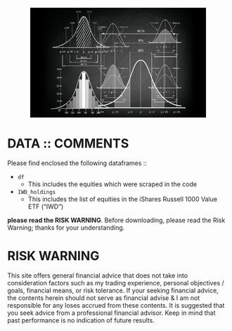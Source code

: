 <p align="center">
  <img width="400" height="250" src="https://github.com/sobcza11/Value_in_Vogue/blob/main/_other/data_read_me.jpg">
</p>


# DATA :: COMMENTS
Please find enclosed the following dataframes ::
  * `df`
    * This includes the equities which were scraped in the code
  * `IWD_holdings`
    * This includes the list of equities in the iShares Russell 1000 Value ETF (“IWD”)

**please read the RISK WARNING**. Before downloading, please read the Risk Warning; thanks for your understanding. 
 

# RISK WARNING
This site offers general financial advice that does not take into consideration factors such as my trading experience, personal objectives / goals, financial means, or risk tolerance. If your seeking financial advice, the contents herein should not serve as financial advise & I am not responsible for any loses accrued from these contents. It is suggested that you seek advice from a professional financial advisor. Keep in mind that past performance is no indication of future results.

